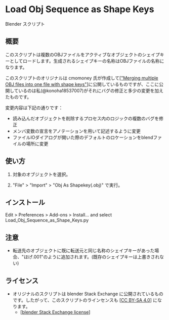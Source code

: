 # Load Obj Sequence as Shape Keys
Blender スクリプト

## 概要
このスクリプトは複数のOBJファイルをアクティブなオブジェクトのシェイプキーとしてロードします。生成されるシェイプキーの名称はOBJファイルの名称になります。

このスクリプトのオリジナルは cmomoney 氏が作成して[["Merging multiple OBJ files into one file with shape keys"](https://blender.stackexchange.com/questions/58147/merging-multiple-obj-files-into-one-file-with-shape-keys)]に公開しているものですが、ここに公開しているのは私(@konoha18537007)がそれにバグの修正と多少の変更を加えたものです。

変更内容は下記の通りです：
  - 読み込んだオブジェクトを削除するプロセス内のロジックの複数のバグを修正
  - メンバ変数の宣言をアノテーションを用いて記述するように変更
  - ファイルIOダイアログが開いた際のデフォルトのロケーションをblendファイルの場所に変更

## 使い方
1. 対象のオブジェクトを選択。

2. "File" > "Import" > "Obj As Shapekey(.obj)" で実行。

## インストール
Edit > Preferences > Add-ons > Install... and select Load_Obj_Sequence_as_Shape_Keys.py

## 注意
* 転送先のオブジェクトに既に転送元と同じ名称のシェイプキーがあった場合、"ほげ.001"のように追加されます。(既存のシェイプキーは上書きされない)

## ライセンス
* オリジナルのスクリプトは blender Stack Exchange に公開されているものです。したがって、このスクリプトのラインセンスも [[CC BY-SA 4.0](https://creativecommons.org/licenses/by-sa/4.0/)] になります。
  - [[blender Stack Exchange license](https://blender.stackexchange.com/help/licensing)]
